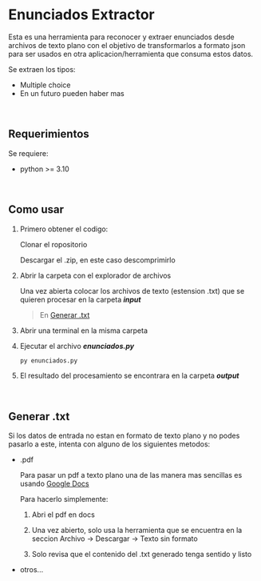 # Enunciados Extractor

Esta es una herramienta para reconocer y extraer enunciados desde archivos de texto plano con el objetivo de transformarlos a formato json para ser usados en otra aplicacion/herramienta que consuma estos datos.

Se extraen los tipos:

- Multiple choice
- En un futuro pueden haber mas

<br>

## Requerimientos

Se requiere:

- python >= 3.10

<br>

## Como usar

1. Primero obtener el codigo:

    Clonar el ropositorio

    Descargar el .zip, en este caso descomprimirlo

1. Abrir la carpeta con el explorador de archivos

    Una vez abierta colocar los archivos de texto (estension .txt) que se quieren procesar en la carpeta ***input***

    > En [Generar .txt](#generar-.txt)

1. Abrir una terminal en la misma carpeta

1. Ejecutar el archivo ***enunciados.py***

    ```bash
    py enunciados.py
    ```

1. El resultado del procesamiento se encontrara en la carpeta ***output***

<br>

## Generar .txt

Si los datos de entrada no estan en formato de texto plano y no podes pasarlo a este, intenta con alguno de los siguientes metodos:

- .pdf

    Para pasar un pdf a texto plano una de las manera mas sencillas es usando [Google Docs](https://docs.google.com/document)

    Para hacerlo simplemente:

    1. Abri el pdf en docs

    1. Una vez abierto, solo usa la herramienta que se encuentra en la seccion Archivo -> Descargar -> Texto sin formato

    1. Solo revisa que el contenido del .txt generado tenga sentido y listo

- otros...
